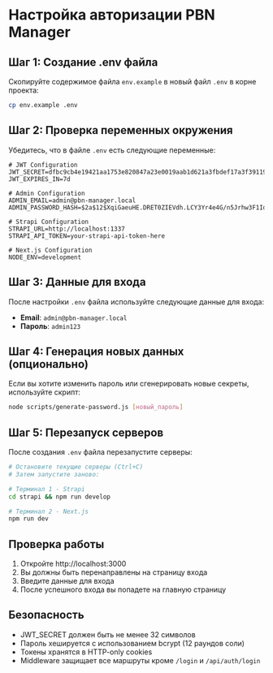 # Настройка авторизации PBN Manager

## Шаг 1: Создание .env файла

Скопируйте содержимое файла `env.example` в новый файл `.env` в корне проекта:

```bash
cp env.example .env
```

## Шаг 2: Проверка переменных окружения

Убедитесь, что в файле `.env` есть следующие переменные:

```env
# JWT Configuration
JWT_SECRET=dfbc9cb4e19421aa1753e820847a23e0019aab1d621a3fbdef17a3f3911921f4746f60c8c6606fa77591356d79554dd214ebc686f7ef0a7d73c1ce2873c7aa22
JWT_EXPIRES_IN=7d

# Admin Configuration
ADMIN_EMAIL=admin@pbn-manager.local
ADMIN_PASSWORD_HASH=$2a$12$XqiGaeuHE.DRET0ZIEVdh.LCY3Yr4e4G/n5Jrhw3F1IdhCNRt0QOi

# Strapi Configuration
STRAPI_URL=http://localhost:1337
STRAPI_API_TOKEN=your-strapi-api-token-here

# Next.js Configuration
NODE_ENV=development
```

## Шаг 3: Данные для входа

После настройки `.env` файла используйте следующие данные для входа:

- **Email**: `admin@pbn-manager.local`
- **Пароль**: `admin123`

## Шаг 4: Генерация новых данных (опционально)

Если вы хотите изменить пароль или сгенерировать новые секреты, используйте скрипт:

```bash
node scripts/generate-password.js [новый_пароль]
```

## Шаг 5: Перезапуск серверов

После создания `.env` файла перезапустите серверы:

```bash
# Остановите текущие серверы (Ctrl+C)
# Затем запустите заново:

# Терминал 1 - Strapi
cd strapi && npm run develop

# Терминал 2 - Next.js
npm run dev
```

## Проверка работы

1. Откройте http://localhost:3000
2. Вы должны быть перенаправлены на страницу входа
3. Введите данные для входа
4. После успешного входа вы попадете на главную страницу

## Безопасность

- JWT_SECRET должен быть не менее 32 символов
- Пароль хешируется с использованием bcrypt (12 раундов соли)
- Токены хранятся в HTTP-only cookies
- Middleware защищает все маршруты кроме `/login` и `/api/auth/login` 